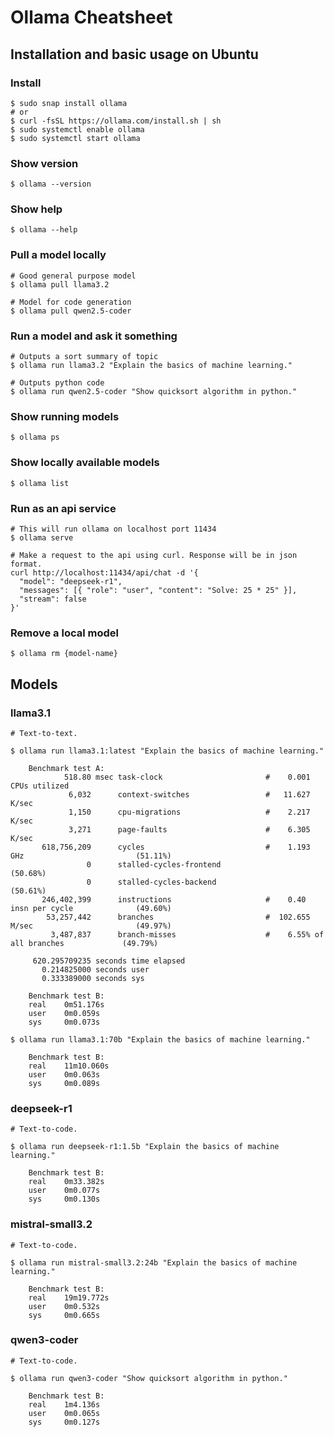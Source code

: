# Ollama Cheatsheet

## Installation and basic usage on Ubuntu

### Install

~~~
$ sudo snap install ollama
# or
$ curl -fsSL https://ollama.com/install.sh | sh
$ sudo systemctl enable ollama
$ sudo systemctl start ollama
~~~

### Show version
`$ ollama --version`

### Show help
`$ ollama --help`

### Pull a model locally

~~~
# Good general purpose model
$ ollama pull llama3.2

# Model for code generation
$ ollama pull qwen2.5-coder
~~~

### Run a model and ask it something

~~~
# Outputs a sort summary of topic
$ ollama run llama3.2 "Explain the basics of machine learning."

# Outputs python code
$ ollama run qwen2.5-coder "Show quicksort algorithm in python."
~~~

### Show running models
`$ ollama ps`

### Show locally available models
`$ ollama list`

### Run as an api service

~~~
# This will run ollama on localhost port 11434
$ ollama serve

# Make a request to the api using curl. Response will be in json format.
curl http://localhost:11434/api/chat -d '{
  "model": "deepseek-r1",
  "messages": [{ "role": "user", "content": "Solve: 25 * 25" }],
  "stream": false
}'
~~~

### Remove a local model
`$ ollama rm {model-name}`

## Models

### llama3.1

~~~
# Text-to-text.

$ ollama run llama3.1:latest "Explain the basics of machine learning."

    Benchmark test A:
            518.80 msec task-clock                       #    0.001 CPUs utilized
             6,032      context-switches                 #   11.627 K/sec
             1,150      cpu-migrations                   #    2.217 K/sec
             3,271      page-faults                      #    6.305 K/sec
       618,756,209      cycles                           #    1.193 GHz                         (51.11%)
                 0      stalled-cycles-frontend                                                 (50.68%)
                 0      stalled-cycles-backend                                                  (50.61%)
       246,402,399      instructions                     #    0.40  insn per cycle              (49.60%)
        53,257,442      branches                         #  102.655 M/sec                       (49.97%)
         3,487,837      branch-misses                    #    6.55% of all branches             (49.79%)

     620.295709235 seconds time elapsed
       0.214825000 seconds user
       0.333389000 seconds sys

    Benchmark test B:
    real    0m51.176s
    user    0m0.059s
    sys     0m0.073s

$ ollama run llama3.1:70b "Explain the basics of machine learning."

    Benchmark test B:
    real    11m10.060s
    user    0m0.063s
    sys     0m0.089s
~~~

### deepseek-r1

~~~
# Text-to-code.

$ ollama run deepseek-r1:1.5b "Explain the basics of machine learning."

    Benchmark test B:
    real    0m33.382s
    user    0m0.077s
    sys     0m0.130s

~~~

### mistral-small3.2

~~~
# Text-to-code.

$ ollama run mistral-small3.2:24b "Explain the basics of machine learning."

    Benchmark test B:
    real    19m19.772s
    user    0m0.532s
    sys     0m0.665s
~~~

### qwen3-coder

~~~
# Text-to-code.

$ ollama run qwen3-coder "Show quicksort algorithm in python."

    Benchmark test B:
    real    1m4.136s
    user    0m0.065s
    sys     0m0.127s
~~~
